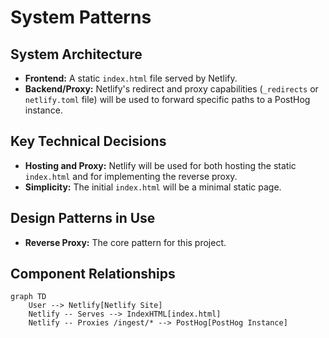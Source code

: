 # System Patterns

## System Architecture

- **Frontend:** A static `index.html` file served by Netlify.
- **Backend/Proxy:** Netlify's redirect and proxy capabilities (`_redirects` or `netlify.toml` file) will be used to forward specific paths to a PostHog instance.

## Key Technical Decisions

- **Hosting and Proxy:** Netlify will be used for both hosting the static `index.html` and for implementing the reverse proxy.
- **Simplicity:** The initial `index.html` will be a minimal static page.

## Design Patterns in Use

- **Reverse Proxy:** The core pattern for this project.

## Component Relationships

```mermaid
graph TD
    User --> Netlify[Netlify Site]
    Netlify -- Serves --> IndexHTML[index.html]
    Netlify -- Proxies /ingest/* --> PostHog[PostHog Instance]
``` 